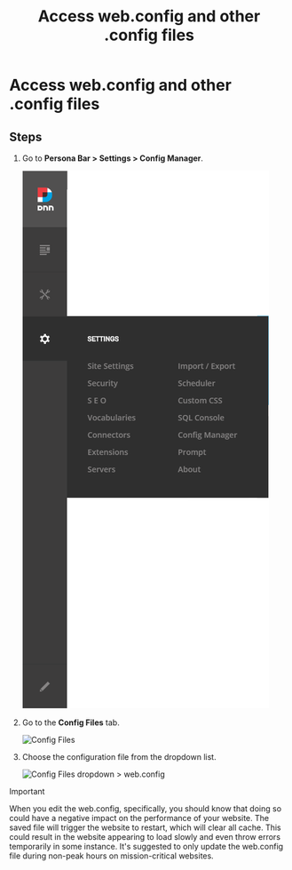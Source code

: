 ﻿---
uid: access-web-config
locale: en
title: Access web.config and other .config files
dnneditions: DNN Platform,Evoq Content,Evoq Engage
dnnversion: 09.02.00
related-topics: update-site-info,assign-key-pages,add-metadata-to-pages,configure-messaging,configure-check-for-new-version,participate-in-improvement-program,configure-html-editor,page-file-versioning,administrators-extensions-overview,administrators-connectors-overview,administrators-workflows-overview,administrators-search-overview,administrators-vocabularies-overview
---

# Access web.config and other .config files

## Steps

1.  Go to **Persona Bar \> Settings \> Config Manager**.
    
    ![Persona Bar > Settings > Config Manager](/images/scr-pbar-host-Settings-E91-platform.png)
    
2.  Go to the **Config Files** tab.
    
    ![Config Files](/images/scr-pbtabs-host-Settings-ConfigManager-ConfigFiles-E90.png)
    
3.  Choose the configuration file from the dropdown list.
    
    ![Config Files dropdown > web.config](/images/scr-ConfigMgr-ConfigFiles-webconfig-E91.png)
    
> [!IMPORTANT]
> When you edit the web.config, specifically, you should know that doing so could have a negative impact on the performance of your website.  The saved file will trigger the website to restart, which will clear all cache. This could result in the website appearing to load slowly and even throw errors temporarily in some instance.  It's suggested to only update the web.config file during non-peak hours on mission-critical websites.
